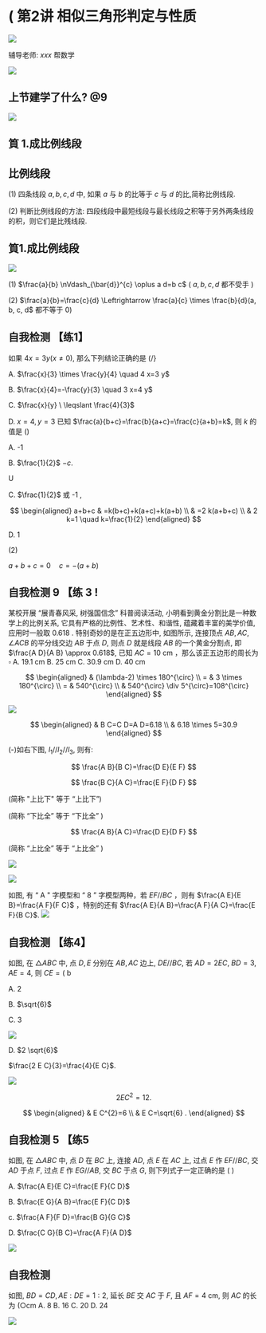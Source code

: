 # ( 第2讲 相似三角形判定与性质 

![](https://cdn.mathpix.com/cropped/2024_05_07_192495fa36f11fbd94c3g-01.jpg?height=2264&width=3927&top_left_y=793&top_left_x=136)

辅导老师: $x x x$
帮数学

![](https://cdn.mathpix.com/cropped/2024_05_07_192495fa36f11fbd94c3g-02.jpg?height=2819&width=4140&top_left_y=272&top_left_x=3)

## 上节建学了什么? @9

![](https://cdn.mathpix.com/cropped/2024_05_07_192495fa36f11fbd94c3g-03.jpg?height=1190&width=3728&top_left_y=949&top_left_x=209)

## 筫 1.成比例线段

## 比例线段

(1) 四条线段 $a, b, c, d$ 中, 如果 $a$ 与 $b$ 的比等于 $c$ 与 $d$ 的比,简称比例线段.

(2) 判断比例线段的方法: 四段线段中最短线段与最长线段之积等于另外两条线段的积，则它们是比残线段.

## 筫1.成比例线段

![](https://cdn.mathpix.com/cropped/2024_05_07_192495fa36f11fbd94c3g-05.jpg?height=275&width=1232&top_left_y=561&top_left_x=124)

(1) $\frac{a}{b} \nVdash_{\bar{d}}^{c} \oplus a d=b c$ ( $a, b, c, d$ 都不受手 $)$

(2) $\frac{a}{b}=\frac{c}{d} \Leftrightarrow \frac{a}{c} \times \frac{b}{d}(a, b, c, d$ 都不等于 0$)$

## 自我检测 【练1】

如果 $4 x=3 y(x \neq 0)$, 那么下列结论正确的是 $(/\}$

A. $\frac{x}{3} \times \frac{y}{4} \quad 4 x=3 y$

B. $\frac{x}{4}=-\frac{y}{3} \quad 3 x=4 y$

C. $\frac{x}{y} \ \leqslant \frac{4}{3}$

D. $x=4, y=3$
已知 $\frac{a}{b+c}=\frac{b}{a+c}=\frac{c}{a+b}=k$, 则 $k$ 的值是 ()

A. -1

B. $\frac{1}{2}$ $-c$.

U

C. $\frac{1}{2}$ 或 -1 ,

$$
\begin{aligned}
a+b+c & =k(b+c)+k(a+c)+k(a+b) \\
& =2 k(a+b+c) \\
& 2 k=1 \quad k=\frac{1}{2}
\end{aligned}
$$

D. 1

(2)

$a+b+c=0 \quad c=-(a+b)$

## 自我检测 9 【练 3 !

某校开展 “展青春风采, 树强国信念” 科普阅读活动, 小明看到黄金分割比是一种数学上的比例关系, 它具有严格的比例性、艺术性、和谐性, 蕴藏着丰富的美学价值, 应用时一般取 0.618 . 特别奇妙的是在正五边形中, 如图所示, 连接顶点 $A B, A C$, $\angle A C B$ 的平分线交边 $A B$ 于点 $D$, 则点 $D$ 就是线段 $A B$ 的一个黄金分割点, 即 $\frac{A D}{A B} \approx 0.618$, 已知 $A C=10 \mathrm{~cm}$ ，那么该正五边形的周长为 $\square$
A. $19.1 \mathrm{~cm}$
B. $25 \mathrm{~cm}$
C. $30.9 \mathrm{~cm}$
D. $40 \mathrm{~cm}$

$$
\begin{aligned}
& (\lambda-2) \times 180^{\circ} \\
= & 3 \times 180^{\circ} \\
= & 540^{\circ} \\
& 540^{\circ} \div 5^{\circ}=108^{\circ}
\end{aligned}
$$

![](https://cdn.mathpix.com/cropped/2024_05_07_192495fa36f11fbd94c3g-08.jpg?height=968&width=852&top_left_y=1314&top_left_x=2747)

$$
\begin{aligned}
& B C=C D=A D=6.18 \\
& 6.18 \times 5=30.9
\end{aligned}
$$

(-)如右下图, $l_{1} / / l_{2} / / l_{3}$, 则有:

$$
\frac{A B}{B C}=\frac{D E}{E F}
$$

$$
\frac{B C}{A C}=\frac{E F}{D F}
$$

(简称 "上比下" 等于 “上比下”)

(简称 “下比全” 等于 “下比全” )

$$
\frac{A B}{A C}=\frac{D E}{D F}
$$

(简称 “上比全” 等于 “上比全” )

![](https://cdn.mathpix.com/cropped/2024_05_07_192495fa36f11fbd94c3g-09.jpg?height=915&width=899&top_left_y=2028&top_left_x=2665)

![](https://cdn.mathpix.com/cropped/2024_05_07_192495fa36f11fbd94c3g-10.jpg?height=306&width=3918&top_left_y=561&top_left_x=122)

如图, 有 “ $\mathrm{A}$ " 字模型和 “ 8 ” 字模型两种，若 $E F / / B C$ ，则有 $\frac{A E}{E B}=\frac{A F}{F C}$ ，特别的还有 $\frac{A E}{A B}=\frac{A F}{A C}=\frac{E F}{B C}$.
![](https://cdn.mathpix.com/cropped/2024_05_07_192495fa36f11fbd94c3g-10.jpg?height=1284&width=3438&top_left_y=1698&top_left_x=494)

## 自我检测 【练4】

如图, 在 $\triangle A B C$ 中, 点 $D, E$ 分别在 $A B, A C$ 边上, $D E / / B C$, 若 $A D=2 E C$, $B D=3, A E=4$, 则 $C E=($ b

A. 2

B. $\sqrt{6}$

C. 3

![](https://cdn.mathpix.com/cropped/2024_05_07_192495fa36f11fbd94c3g-11.jpg?height=381&width=852&top_left_y=973&top_left_x=1224)

D. $2 \sqrt{6}$

$\frac{2 E C}{3}=\frac{4}{E C}$.

![](https://cdn.mathpix.com/cropped/2024_05_07_192495fa36f11fbd94c3g-11.jpg?height=772&width=1243&top_left_y=978&top_left_x=2525)

$$
2 E C^{2}=12 .
$$

$$
\begin{aligned}
& E C^{2}=6 \\
& E C=\sqrt{6} .
\end{aligned}
$$

## 自我检测 5 【练5

如图, 在 $\triangle A B C$ 中, 点 $D$ 在 $B C$ 上, 连接 $A D$, 点 $E$ 在 $A C$ 上, 过点 $E$ 作 $E F / / B C$, 交 $A D$ 于点 $F$, 过点 $E$ 作 $E G / / A B$, 交 $B C$ 于点 $G$, 则下列式子一定正确的是 ( )

A. $\frac{A E}{E C}=\frac{E F}{C D}$

B. $\frac{E G}{A B}=\frac{E F}{C D}$

c. $\frac{A F}{F D}=\frac{B G}{G C}$

D. $\frac{C G}{B C}=\frac{A F}{A D}$

![](https://cdn.mathpix.com/cropped/2024_05_07_192495fa36f11fbd94c3g-12.jpg?height=989&width=1369&top_left_y=1177&top_left_x=2224)

## 自我检测

如图, $B D=C D, A E: D E=1: 2$, 延长 $B E$ 交 $A C$ 于 $F$, 且 $A F=4 \mathrm{~cm}$, 则 $A C$ 的长为 $(\bigcirc \mathrm{cm}$
A. 8
B. 16
C. 20
D. 24

![](https://cdn.mathpix.com/cropped/2024_05_07_192495fa36f11fbd94c3g-13.jpg?height=1245&width=1418&top_left_y=874&top_left_x=2189)


